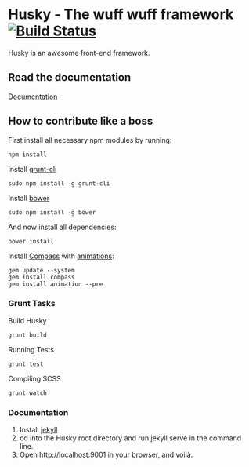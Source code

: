 # Husky - The wuff wuff framework [![Build Status](https://api.travis-ci.org/massiveart/husky.png?branch=develop)](http://travis-ci.org/massiveart/husky)

Husky is an awesome front-end framework.

## Read the documentation

[Documentation](https://github.com/massiveart/husky/tree/develop/docs/md/README.md)

## How to contribute like a boss

First install all necessary npm modules by running:

    npm install

Install [grunt-cli](http://gruntjs.com/getting-started#installing-the-cli)

    sudo npm install -g grunt-cli

Install [bower](http://bower.io)

    sudo npm install -g bower

And now install all dependencies:

    bower install

Install [Compass](http://compass-style.org/install/) with [animations](https://github.com/ericam/compass-animation):

    gem update --system
    gem install compass
    gem install animation --pre

### Grunt Tasks

Build Husky

    grunt build

Running Tests

    grunt test

Compiling SCSS

    grunt watch


### Documentation

1. Install [jekyll](http://jekyllrb.com/)
2. cd into the Husky root directory and run jekyll serve in the command line.
3. Open http://localhost:9001 in your browser, and voilà.
